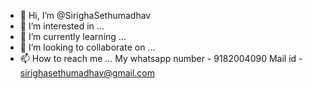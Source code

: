 - 👋 Hi, I’m @SirighaSethumadhav
- 👀 I’m interested in ...
- 🌱 I’m currently learning ...
- 💞️ I’m looking to collaborate on ...
- 📫 How to reach me ...
My whatsapp number - 9182004090
Mail id - sirighasethumadhav@gmail.com

<!---
SirighaSethumadhav/SirighaSethumadhav is a ✨ special ✨ repository because its `README.md` (this file) appears on your GitHub profile.
You can click the Preview link to take a look at your changes.
--->
